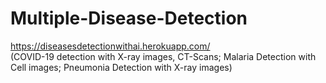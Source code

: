 # Multiple-Disease-Detection
https://diseasesdetectionwithai.herokuapp.com/                                                                                                                                                      
(COVID-19 detection with X-ray images, CT-Scans; Malaria Detection with Cell images; Pneumonia Detection with X-ray images)
